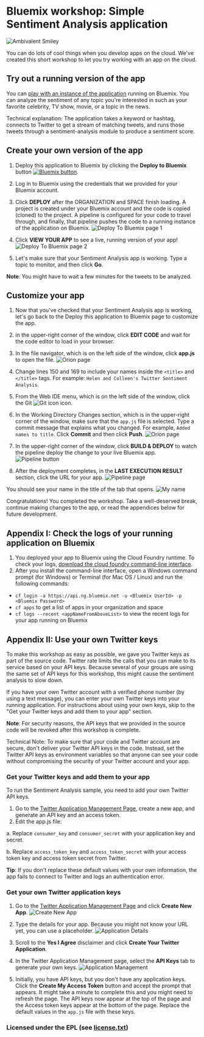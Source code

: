 # Bluemix workshop: Simple Sentiment Analysis application

![Ambivalent Smiley](http://simplesentimentanalysis.mybluemix.net/images/content.png "Ambivalent Smiley")

You can do lots of cool things when you develop apps on the cloud. We've created this short workshop to let you try working with an app on the cloud.

## Try out a running version of the app
You can <a href="http://simplesentimentanalysis.mybluemix.net/" target="_blank">play with an instance of the application</a> running on Bluemix. You can analyze the sentiment of any topic you're interested in such as your favorite celebrity, TV show, movie, or a topic in the news.

Technical explanation: The application takes a keyword or hashtag, connects to Twitter to get a stream of matching tweets,
and runs those tweets through a sentiment-analysis module to produce a sentiment score.

## Create your own version of the app

1. Deploy this application to Bluemix by clicking the **Deploy to Bluemix** button <a href="https://bluemix.net/deploy?repository=https://github.com/hermansb/SentimentAnalysis.git" target="_blank"><img src="http://bluemix.net/deploy/button.png" alt="Bluemix button" /></a>.

2. Log in to Bluemix using the credentials that we provided for your Bluemix account.

3. Click **DEPLOY** after the ORGANIZATION and SPACE finish loading. A project is created under your Bluemix account and the code is copied (cloned) to the project. A pipeline is configured for your code to travel through, and finally, that pipeline pushes the code to a running instance of the application on Bluemix.
![Deploy To Bluemix page 1](./readme_images/d2bm.png)

4. Click **VIEW YOUR APP** to see a live, running version of your app!
![Deploy To Bluemix page 2](./readme_images/d2bm_2.png)

5. Let's make sure that your Sentiment Analysis app is working. Type a topic to monitor, and then click **Go**.

 **Note**: You might have to wait a few minutes for the tweets to be analyzed.

## Customize your app

1. Now that you've checked that your Sentiment Analysis app is working, let's go back to the Deploy this application to Bluemix page to customize the app.

2.	in the upper-right corner of the window, click **EDIT CODE** and wait for the code editor to load in your browser.

3. In the file navigator, which is on the left side of the window, click **app.js** to open the file.
![Orion page](./readme_images/orion_1.png)

4. Change lines 150 and 169 to include your names inside the `<title>` and `</title>` tags. For example: `Helen and Colleen's Twitter Sentiment Analysis`.

5. From the Web IDE menu, which is on the left side of the window, click the Git ![Git icon](./readme_images/git.png) icon.

6. In the Working Directory Changes section, which is in the upper-right corner of the window, make sure that the `app.js` file is selected. Type a commit message that explains what you changed. For example, `Added names to title`. Click **Commit** and then click **Push**.
![Orion page](./readme_images/orion_2.png)

7.	In the upper-right corner of the window, click **BUILD & DEPLOY** to watch the pipeline deploy the change to your live Bluemix app.
![Pipeline button](./readme_images/pipeline_1.png)

8.	After the deployment completes, in the **LAST EXECUTION RESULT** section, click the URL for your app.
![Pipeline page](./readme_images/pipeline_2.png)

You should see your name in the title of the tab that opens.
![My name](./readme_images/tab_title.png)


Congratulations! You completed the workshop. Take a well-deserved break, continue making changes to the app, or read the appendices below for future development.

## Appendix I: Check the logs of your running application on Bluemix

1. You deployed your app to Bluemix using the Cloud Foundry runtime. To check your logs, [download the cloud foundry command-line interface](https://github.com/cloudfoundry/cli/releases).
2. After you install the command-line interface, open a Windows command prompt (for Windows) or Terminal (for Mac OS / Linux) and
run the following commands:
  - `cf login -a https://api.ng.bluemix.net -u <Bluemix UserId> -p <Bluemix Password>`
  - `cf apps` to get a list of apps in your organization and space
  - `cf logs --recent <appNameFromAboveList>` to view the recent logs for your app running on Bluemix

## Appendix II: Use your own Twitter keys

To make this workshop as easy as possible, we gave you Twitter keys as part of the source code. Twitter rate limits the calls that you can make to its service based on your API keys. Because several of your groups are using the same set of API keys for this workshop, this might cause the sentiment analysis to slow down.

If you have your own Twitter account with a verified phone number (by using a text message), you can enter your own Twitter keys into your running application. For instructions about using your own keys, skip to the "Get your Twitter keys and add them to your app" section. 

**Note**: For security reasons, the API keys that we provided in the source code will be revoked after this workshop is complete.

Technical Note: To make sure that your code and Twitter account are secure, don't deliver your Twitter API keys in the code. Instead, set the Twitter API keys as environment variables so that anyone can see your code without compromising the security of your Twitter account and your app.

### Get your Twitter keys and add them to your app

To run the Sentiment Analysis sample, you need to add your own Twitter API keys.

1. Go to the <a href="https://apps.twitter.com/apps/" target="_blank">Twitter Application Management Page</a>, create a new app, and generate an API key and an access token.
2. Edit the app.js file:

 a. Replace `consumer_key` and `consumer_secret` with your application key and secret.
 
 b. Replace `access_token_key` and `access_token_secret` with your access token key and access token secret from Twitter. 
 
 **Tip**: If you don't replace these default values with your own information, the app fails to connect to Twitter and logs an authentication error.

### Get your own Twitter application keys

1. Go to the <a href="https://apps.twitter.com/apps/" target="_blank">Twitter Application Management Page</a> and click **__Create New App__**.
![Create New App](public/images/CreateApp.png "Create App")

2. Type the details for your app. Because you might not know your URL yet, you can use a placeholder.
![Application Details](public/images/ApplicationDetails.png "Application Details")

3. Scroll to the **Yes I Agree** disclaimer and click **Create Your Twitter Application**.

4. In the Twitter Application Management page, select the **API Keys** tab to generate your own keys.
![Application Management](public/images/ApplicationManagement.png "Application Management")

5. Initially, you have API keys, but you don't have any application keys. Click the **Create My Access Token** button and accept the prompt that appears. It might take a minute to complete this and you might need to refresh the page. The API keys now appear at the top of the page and the Access token keys appear at the bottom of the page. Replace the default values in the `app.js` file with these keys.

### Licensed under the EPL (see [license.txt](license.txt))
